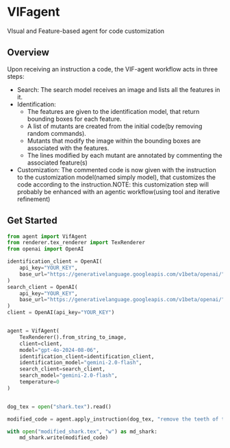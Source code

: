 # VIFagent
VIsual and Feature-based agent for code customization 

## Overview

Upon receiving an instruction a code, the VIF-agent workflow acts in three steps:
- Search: The search model receives an image and lists all the features in it.
- Identification: 
  - The features are given to the identification model, that return bounding boxes for each feature.
  - A list of mutants are created from the initial code(by removing random commands).
  - Mutants that modify the image within the bounding boxes are associated with the features.
  - The lines modified by each mutant are annotated by commenting the associated feature(s)
- Customization: The commented code is now given with the instruction to the customization model(named simply model), that customizes the code according to the instruction.NOTE: this customization step will probably be enhanced with an agentic workflow(using tool and iterative refinement)

## Get Started

```py
from agent import VifAgent
from renderer.tex_renderer import TexRenderer
from openai import OpenAI

identification_client = OpenAI(
    api_key="YOUR_KEY",
    base_url="https://generativelanguage.googleapis.com/v1beta/openai/",
)
search_client = OpenAI(
    api_key="YOUR_KEY",
    base_url="https://generativelanguage.googleapis.com/v1beta/openai/",
)
client = OpenAI(api_key="YOUR_KEY")


agent = VifAgent(
    TexRenderer().from_string_to_image,
    client=client,
    model="gpt-4o-2024-08-06",
    identification_client=identification_client,
    identification_model="gemini-2.0-flash",
    search_client=search_client,
    search_model="gemini-2.0-flash",
    temperature=0
)


dog_tex = open("shark.tex").read()

modified_code = agent.apply_instruction(dog_tex, "remove the teeth of the shark")

with open("modified_shark.tex", "w") as md_shark:
    md_shark.write(modified_code)

```

 